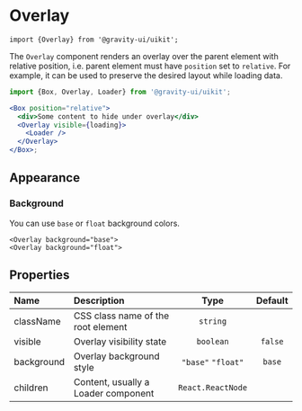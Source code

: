 <!--GITHUB_BLOCK-->

# Overlay

<!--/GITHUB_BLOCK-->

```tsx
import {Overlay} from '@gravity-ui/uikit';
```

The `Overlay` component renders an overlay over the parent element with relative position,
i.e. parent element must have `position` set to `relative`.
For example, it can be used to preserve the desired layout while loading data.

```jsx
import {Box, Overlay, Loader} from '@gravity-ui/uikit';

<Box position="relative">
  <div>Some content to hide under overlay</div>
  <Overlay visible={loading}>
    <Loader />
  </Overlay>
</Box>;
```

## Appearance

### Background

You can use `base` or `float` background colors.

<!--GITHUB_BLOCK-->

```tsx
<Overlay background="base">
<Overlay background="float">
```

<!--/GITHUB_BLOCK-->

## Properties

| Name       | Description                         |        Type        | Default |
| :--------- | :---------------------------------- | :----------------: | :-----: |
| className  | CSS class name of the root element  |      `string`      |         |
| visible    | Overlay visibility state            |     `boolean`      | `false` |
| background | Overlay background style            | `"base"` `"float"` | `base`  |
| children   | Content, usually a Loader component | `React.ReactNode`  |         |
